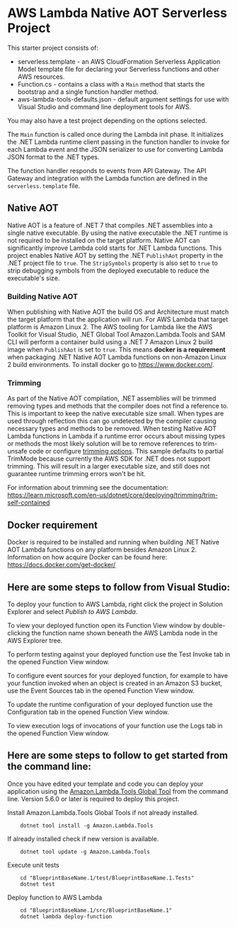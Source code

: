 # AWS Lambda Native AOT Serverless Project

This starter project consists of:
* serverless.template - an AWS CloudFormation Serverless Application Model template file for declaring your Serverless functions and other AWS resources.
* Function.cs - contains a class with a `Main` method that starts the bootstrap and a single function handler method.
* aws-lambda-tools-defaults.json - default argument settings for use with Visual Studio and command line deployment tools for AWS.

You may also have a test project depending on the options selected.

The `Main` function is called once during the Lambda init phase. It initializes the .NET Lambda runtime client passing in the function 
handler to invoke for each Lambda event and the JSON serializer to use for converting Lambda JSON format to the .NET types. 

The function handler responds to events from API Gateway. The API Gateway and integration with the Lambda function are defined in 
the `serverless.template` file.

## Native AOT

Native AOT is a feature of .NET 7 that compiles .NET assemblies into a single native executable. By using the native executable the .NET runtime 
is not required to be installed on the target platform. Native AOT can significantly improve Lambda cold starts for .NET Lambda functions. 
This project enables Native AOT by setting the .NET `PublishAot` property in the .NET project file to `true`. The `StripSymbols` property is also
set to `true` to strip debugging symbols from the deployed executable to reduce the executable's size.

### Building Native AOT

When publishing with Native AOT the build OS and Architecture must match the target platform that the application will run. For AWS Lambda that target
platform is Amazon Linux 2. The AWS tooling for Lambda like the AWS Toolkit for Visual Studio, .NET Global Tool Amazon.Lambda.Tools and SAM CLI will 
perform a container build using a .NET 7 Amazon Linux 2 build image when `PublishAot` is set to `true`. This means **docker is a requirement**
when packaging .NET Native AOT Lambda functions on non-Amazon Linux 2 build environments. To install docker go to https://www.docker.com/.

### Trimming

As part of the Native AOT compilation, .NET assemblies will be trimmed removing types and methods that the compiler does not find a reference to. This is important
to keep the native executable size small. When types are used through reflection this can go undetected by the compiler causing necessary types and methods to
be removed. When testing Native AOT Lambda functions in Lambda if a runtime error occurs about missing types or methods the most likely solution will
be to remove references to trim-unsafe code or configure [trimming options](https://learn.microsoft.com/en-us/dotnet/core/deploying/trimming/trimming-options?pivots=dotnet-7-0).
This sample defaults to partial TrimMode because currently the AWS SDK for .NET does not support trimming. This will result in a larger executable size, and still does not
guarantee runtime trimming errors won't be hit.

For information about trimming see the documentation: <https://learn.microsoft.com/en-us/dotnet/core/deploying/trimming/trim-self-contained>

## Docker requirement

Docker is required to be installed and running when building .NET Native AOT Lambda functions on any platform besides Amazon Linux 2. Information on how acquire Docker can be found here: https://docs.docker.com/get-docker/

## Here are some steps to follow from Visual Studio:

To deploy your function to AWS Lambda, right click the project in Solution Explorer and select *Publish to AWS Lambda*.

To view your deployed function open its Function View window by double-clicking the function name shown beneath the AWS Lambda node in the AWS Explorer tree.

To perform testing against your deployed function use the Test Invoke tab in the opened Function View window.

To configure event sources for your deployed function, for example to have your function invoked when an object is created in an Amazon S3 bucket, use the Event Sources tab in the opened Function View window.

To update the runtime configuration of your deployed function use the Configuration tab in the opened Function View window.

To view execution logs of invocations of your function use the Logs tab in the opened Function View window.

## Here are some steps to follow to get started from the command line:

Once you have edited your template and code you can deploy your application using the [Amazon.Lambda.Tools Global Tool](https://github.com/aws/aws-extensions-for-dotnet-cli#aws-lambda-amazonlambdatools) from the command line.  Version 5.6.0
or later is required to deploy this project.

Install Amazon.Lambda.Tools Global Tools if not already installed.
```
    dotnet tool install -g Amazon.Lambda.Tools
```

If already installed check if new version is available.
```
    dotnet tool update -g Amazon.Lambda.Tools
```

Execute unit tests
```
    cd "BlueprintBaseName.1/test/BlueprintBaseName.1.Tests"
    dotnet test
```

Deploy function to AWS Lambda
```
    cd "BlueprintBaseName.1/src/BlueprintBaseName.1"
    dotnet lambda deploy-function
```